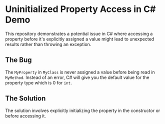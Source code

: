 # Uninitialized Property Access in C# Demo

This repository demonstrates a potential issue in C# where accessing a property before it's explicitly assigned a value might lead to unexpected results rather than throwing an exception.

## The Bug
The `MyProperty` in `MyClass` is never assigned a value before being read in `MyMethod`.  Instead of an error, C# will give you the default value for the property type which is 0 for `int`.

## The Solution
The solution involves explicitly initializing the property in the constructor or before accessing it.